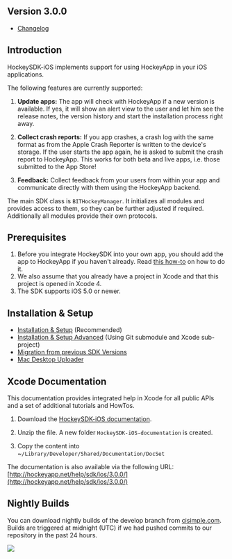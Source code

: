 ## Version 3.0.0

- [Changelog](http://www.hockeyapp.net/help/sdk/ios/3.0.0/docs/docs/Changelog.html)


## Introduction

HockeySDK-iOS implements support for using HockeyApp in your iOS applications.

The following features are currently supported:

1. **Update apps:** The app will check with HockeyApp if a new version is available. If yes, it will show an alert view to the user and let him see the release notes, the version history and start the installation process right away. 

2. **Collect crash reports:** If you app crashes, a crash log with the same format as from the Apple Crash Reporter is written to the device's storage. If the user starts the app again, he is asked to submit the crash report to HockeyApp. This works for both beta and live apps, i.e. those submitted to the App Store!

3. **Feedback:** Collect feedback from your users from within your app and communicate directly with them using the HockeyApp backend.

The main SDK class is `BITHockeyManager`. It initializes all modules and provides access to them, so they can be further adjusted if required. Additionally all modules provide their own protocols.

## Prerequisites

1. Before you integrate HockeySDK into your own app, you should add the app to HockeyApp if you haven't already. Read [this how-to](http://support.hockeyapp.net/kb/how-tos/how-to-create-a-new-app) on how to do it.
2. We also assume that you already have a project in Xcode and that this project is opened in Xcode 4.
3. The SDK supports iOS 5.0 or newer.


## Installation & Setup

- [Installation & Setup](http://www.hockeyapp.net/help/sdk/ios/3.0.0/docs/docs/Guide-Installation-Setup.html) (Recommended)
- [Installation & Setup Advanced](http://www.hockeyapp.net/help/sdk/ios/3.0.0/docs/docs/Guide-Installation-Setup-Advanced.html) (Using Git submodule and Xcode sub-project)
- [Migration from previous SDK Versions](http://www.hockeyapp.net/help/sdk/ios/3.0.0/docs/docs/Guide-Migration-Kits.html)
- [Mac Desktop Uploader](http://support.hockeyapp.net/kb/how-tos/how-to-upload-to-hockeyapp-on-a-mac)


## Xcode Documentation

This documentation provides integrated help in Xcode for all public APIs and a set of additional tutorials and HowTos.

1. Download the [HockeySDK-iOS documentation](http://hockeyapp.net/releases/).

2. Unzip the file. A new folder `HockeySDK-iOS-documentation` is created.

3. Copy the content into ~`/Library/Developer/Shared/Documentation/DocSet`

The documentation is also available via the following URL: [http://hockeyapp.net/help/sdk/ios/3.0.0/](http://hockeyapp.net/help/sdk/ios/3.0.0/)

## Nightly Builds

You can download nightly builds of the develop branch from [cisimple.com](https://www.cisimple.com/jobs/qsx70pbsrjlf60nlq). Builds are triggered at midnight (UTC) if we had pushed commits to our repository in the past 24 hours.

<a href="https://www.cisimple.com/jobs/qsx70pbsrjlf60nlq"><img src='https://www.cisimple.com/jobs/qsx70pbsrjlf60nlq/build_status.png'/></a>
